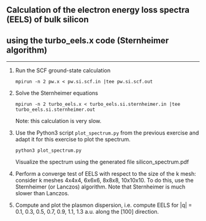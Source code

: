 ## Calculation of the electron energy loss spectra (EELS) of bulk silicon 
## using the turbo_eels.x code (Sternheimer algorithm)
------------------------------------------------------------------------

 1. Run the SCF ground-state calculation

        mpirun -n 2 pw.x < pw.si.scf.in |tee pw.si.scf.out

 2. Solve the Sternheimer equations

        mpirun -n 2 turbo_eels.x < turbo_eels.si.sternheimer.in |tee turbo_eels.si.sternheimer.out

    Note: this calculation is very slow. 

 3. Use the Python3 script `plot_spectrum.py` from the previous exercise
    and adapt it for this exercise to plot the spectrum.

        python3 plot_spectrum.py

    Visualize the spectrum using the generated file silicon_spectrum.pdf

 4. Perform a converge test of EELS with respect to the size of the k mesh:
    consider k meshes 4x4x4, 6x6x6, 8x8x8, 10x10x10.
    To do this, use the Sternheimer (or Lanczos) algorithm.
    Note that Sternheimer is much slower than Lanczos.

 5. Compute and plot the plasmon dispersion, i.e. compute EELS for
    |q| = 0.1, 0.3, 0.5, 0.7, 0.9, 1.1, 1.3 a.u. along the [100] direction.

